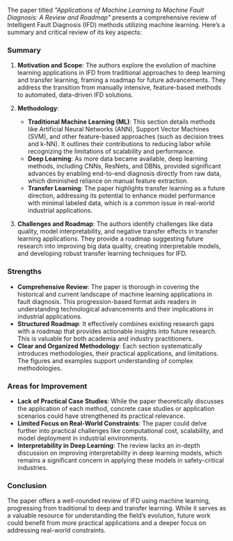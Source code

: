 The paper titled *"Applications of Machine Learning to Machine Fault Diagnosis: A Review and Roadmap"* presents a comprehensive review of Intelligent Fault Diagnosis (IFD) methods utilizing machine learning. Here’s a summary and critical review of its key aspects:

### Summary
1. **Motivation and Scope**: The authors explore the evolution of machine learning applications in IFD from traditional approaches to deep learning and transfer learning, framing a roadmap for future advancements. They address the transition from manually intensive, feature-based methods to automated, data-driven IFD solutions.

2. **Methodology**:
   - **Traditional Machine Learning (ML)**: This section details methods like Artificial Neural Networks (ANN), Support Vector Machines (SVM), and other feature-based approaches (such as decision trees and k-NN). It outlines their contributions to reducing labor while recognizing the limitations of scalability and performance.
   - **Deep Learning**: As more data became available, deep learning methods, including CNNs, ResNets, and DBNs, provided significant advances by enabling end-to-end diagnosis directly from raw data, which diminished reliance on manual feature extraction.
   - **Transfer Learning**: The paper highlights transfer learning as a future direction, addressing its potential to enhance model performance with minimal labeled data, which is a common issue in real-world industrial applications.

3. **Challenges and Roadmap**: The authors identify challenges like data quality, model interpretability, and negative transfer effects in transfer learning applications. They provide a roadmap suggesting future research into improving big data quality, creating interpretable models, and developing robust transfer learning techniques for IFD.

### Strengths
- **Comprehensive Review**: The paper is thorough in covering the historical and current landscape of machine learning applications in fault diagnosis. This progression-based format aids readers in understanding technological advancements and their implications in industrial applications.
- **Structured Roadmap**: It effectively combines existing research gaps with a roadmap that provides actionable insights into future research. This is valuable for both academia and industry practitioners.
- **Clear and Organized Methodology**: Each section systematically introduces methodologies, their practical applications, and limitations. The figures and examples support understanding of complex methodologies.

### Areas for Improvement
- **Lack of Practical Case Studies**: While the paper theoretically discusses the application of each method, concrete case studies or application scenarios could have strengthened its practical relevance.
- **Limited Focus on Real-World Constraints**: The paper could delve further into practical challenges like computational cost, scalability, and model deployment in industrial environments.
- **Interpretability in Deep Learning**: The review lacks an in-depth discussion on improving interpretability in deep learning models, which remains a significant concern in applying these models in safety-critical industries.

### Conclusion
The paper offers a well-rounded review of IFD using machine learning, progressing from traditional to deep and transfer learning. While it serves as a valuable resource for understanding the field’s evolution, future work could benefit from more practical applications and a deeper focus on addressing real-world constraints.
